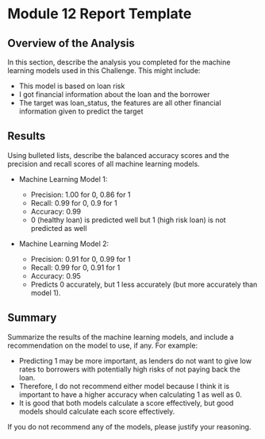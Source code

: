 # Module 12 Report Template

## Overview of the Analysis

In this section, describe the analysis you completed for the machine learning models used in this Challenge. This might include:

* This model is based on loan risk
* I got financial information about the loan and the borrower
* The target was loan_status, the features are all other financial information given to predict the target
  
## Results

Using bulleted lists, describe the balanced accuracy scores and the precision and recall scores of all machine learning models.

* Machine Learning Model 1:
  * Precision: 1.00 for 0, 0.86 for 1
  * Recall: 0.99 for 0, 0.9 for 1
  * Accuracy: 0.99
  * 0 (healthy loan) is predicted well but 1 (high risk loan) is not predicted as well



* Machine Learning Model 2:
  * Precision: 0.91 for 0, 0.99 for 1
  * Recall: 0.99 for 0, 0.91 for 1
  * Accuracy: 0.95
  * Predicts 0 accurately, but 1 less accurately (but more accurately than model 1).

## Summary

Summarize the results of the machine learning models, and include a recommendation on the model to use, if any. For example:
* Predicting 1 may be more important, as lenders do not want to give low rates to borrowers with potentially high risks of not paying back the loan.
* Therefore, I do not recommend either model because I think it is important to have a higher accuracy when calculating 1 as well as 0.
* It is good that both models calculate a score effectively, but good models should calculate each score effectively.

If you do not recommend any of the models, please justify your reasoning.
